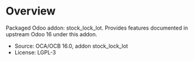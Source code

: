# Overview

Packaged Odoo addon: stock_lock_lot. Provides features documented in upstream Odoo 16 under this addon.

- Source: OCA/OCB 16.0, addon stock_lock_lot
- License: LGPL-3
